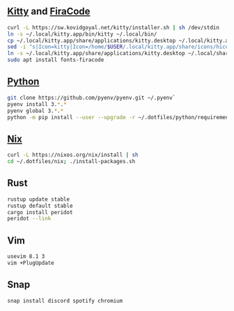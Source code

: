 ## [Kitty](https://sw.kovidgoyal.net/kitty/) and [FiraCode](https://github.com/tonsky/FiraCode/wiki/Linux-instructions#installing-with-a-package-manager)
```sh
curl -L https://sw.kovidgoyal.net/kitty/installer.sh | sh /dev/stdin
ln -s ~/.local/kitty.app/bin/kitty ~/.local/bin/
cp ~/.local/kitty.app/share/applications/kitty.desktop ~/.local/kitty.app/share/applications/kitty.desktop.bk
sed -i "s|Icon=kitty|Icon=/home/$USER/.local/kitty.app/share/icons/hicolor/256x256/apps/kitty.png|g" ~/.local/kitty.app/share/applications/kitty.desktop
ln -s ~/.local/kitty.app/share/applications/kitty.desktop ~/.local/share/applications
sudo apt install fonts-firacode
```

## [Python](https://github.com/pyenv/pyenv)
```sh
git clone https://github.com/pyenv/pyenv.git ~/.pyenv`
pyenv install 3.*.*
pyenv global 3.*.*
python -m pip install --user --upgrade -r ~/.dotfiles/python/requirements.txt
```

## [Nix](https://nixos.org/download.html)
```sh
curl -L https://nixos.org/nix/install | sh
cd ~/.dotfiles/nix; ./install-packages.sh
```

## Rust
```sh
rustup update stable
rustup default stable
cargo install peridot
peridot --link
```

## Vim
```sh
usevim 8.1 3
vim +PlugUpdate
```

## Snap
```sh
snap install discord spotify chromium
```
